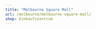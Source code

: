```yaml
---
title: "Melbourne Square Mall"
url: /melbourne/melbourne-square-mall/
shop: Einkaufszentrum
---
```

